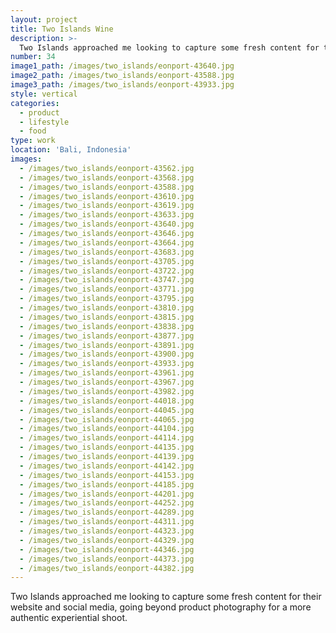 ```yaml
---
layout: project
title: Two Islands Wine
description: >-
  Two Islands approached me looking to capture some fresh content for their website and social media, going beyond product photography for a more authentic experiential shoot. Rather than using professional models, they wanted to shoot using real customers.
number: 34
image1_path: /images/two_islands/eonport-43640.jpg
image2_path: /images/two_islands/eonport-43588.jpg
image3_path: /images/two_islands/eonport-43933.jpg
style: vertical
categories:
  - product
  - lifestyle
  - food
type: work
location: 'Bali, Indonesia'
images:
  - /images/two_islands/eonport-43562.jpg
  - /images/two_islands/eonport-43568.jpg
  - /images/two_islands/eonport-43588.jpg
  - /images/two_islands/eonport-43610.jpg
  - /images/two_islands/eonport-43619.jpg
  - /images/two_islands/eonport-43633.jpg
  - /images/two_islands/eonport-43640.jpg
  - /images/two_islands/eonport-43646.jpg
  - /images/two_islands/eonport-43664.jpg
  - /images/two_islands/eonport-43683.jpg
  - /images/two_islands/eonport-43705.jpg
  - /images/two_islands/eonport-43722.jpg
  - /images/two_islands/eonport-43747.jpg
  - /images/two_islands/eonport-43771.jpg
  - /images/two_islands/eonport-43795.jpg
  - /images/two_islands/eonport-43810.jpg
  - /images/two_islands/eonport-43815.jpg
  - /images/two_islands/eonport-43838.jpg
  - /images/two_islands/eonport-43877.jpg
  - /images/two_islands/eonport-43891.jpg
  - /images/two_islands/eonport-43900.jpg
  - /images/two_islands/eonport-43933.jpg
  - /images/two_islands/eonport-43961.jpg
  - /images/two_islands/eonport-43967.jpg
  - /images/two_islands/eonport-43982.jpg
  - /images/two_islands/eonport-44018.jpg
  - /images/two_islands/eonport-44045.jpg
  - /images/two_islands/eonport-44065.jpg
  - /images/two_islands/eonport-44104.jpg
  - /images/two_islands/eonport-44114.jpg
  - /images/two_islands/eonport-44135.jpg
  - /images/two_islands/eonport-44139.jpg
  - /images/two_islands/eonport-44142.jpg
  - /images/two_islands/eonport-44153.jpg
  - /images/two_islands/eonport-44185.jpg
  - /images/two_islands/eonport-44201.jpg
  - /images/two_islands/eonport-44252.jpg
  - /images/two_islands/eonport-44289.jpg
  - /images/two_islands/eonport-44311.jpg
  - /images/two_islands/eonport-44323.jpg
  - /images/two_islands/eonport-44329.jpg
  - /images/two_islands/eonport-44346.jpg
  - /images/two_islands/eonport-44373.jpg
  - /images/two_islands/eonport-44382.jpg
---
```


  Two Islands approached me looking to capture some fresh content for their website and social media, going beyond product photography for a more authentic experiential shoot.
